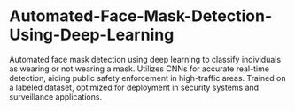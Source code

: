 # Automated-Face-Mask-Detection-Using-Deep-Learning
Automated face mask detection using deep learning to classify individuals as wearing or not wearing a mask. Utilizes CNNs for accurate real-time detection, aiding public safety enforcement in high-traffic areas. Trained on a labeled dataset, optimized for deployment in security systems and surveillance applications.
